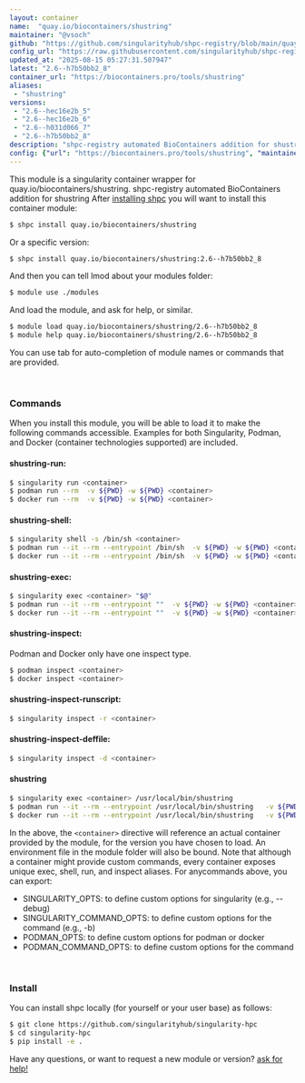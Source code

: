 ```yaml
---
layout: container
name:  "quay.io/biocontainers/shustring"
maintainer: "@vsoch"
github: "https://github.com/singularityhub/shpc-registry/blob/main/quay.io/biocontainers/shustring/container.yaml"
config_url: "https://raw.githubusercontent.com/singularityhub/shpc-registry/main/quay.io/biocontainers/shustring/container.yaml"
updated_at: "2025-08-15 05:27:31.507947"
latest: "2.6--h7b50bb2_8"
container_url: "https://biocontainers.pro/tools/shustring"
aliases:
 - "shustring"
versions:
 - "2.6--hec16e2b_5"
 - "2.6--hec16e2b_6"
 - "2.6--h031d066_7"
 - "2.6--h7b50bb2_8"
description: "shpc-registry automated BioContainers addition for shustring"
config: {"url": "https://biocontainers.pro/tools/shustring", "maintainer": "@vsoch", "description": "shpc-registry automated BioContainers addition for shustring", "latest": {"2.6--h7b50bb2_8": "sha256:91ca8a696e100e7c2efc498f6137afb7194a22c35a235444981a94bda4be2cae"}, "tags": {"2.6--hec16e2b_5": "sha256:e7ac14742b0c999542c858d465f40174b88de495888160ba9181e5feae92503a", "2.6--hec16e2b_6": "sha256:65c8036455f97c684fd7c8d6414f5c204340b1ff1ee471ef386cd3b19cd7c210", "2.6--h031d066_7": "sha256:691800dbb1d7d3f5f24f6798cc0518725ba847a268719ce0373912ea70e82ed3", "2.6--h7b50bb2_8": "sha256:91ca8a696e100e7c2efc498f6137afb7194a22c35a235444981a94bda4be2cae"}, "docker": "quay.io/biocontainers/shustring", "aliases": {"shustring": "/usr/local/bin/shustring"}}
---
```


This module is a singularity container wrapper for quay.io/biocontainers/shustring.
shpc-registry automated BioContainers addition for shustring
After [installing shpc](#install) you will want to install this container module:


```bash
$ shpc install quay.io/biocontainers/shustring
```

Or a specific version:

```bash
$ shpc install quay.io/biocontainers/shustring:2.6--h7b50bb2_8
```

And then you can tell lmod about your modules folder:

```bash
$ module use ./modules
```

And load the module, and ask for help, or similar.

```bash
$ module load quay.io/biocontainers/shustring/2.6--h7b50bb2_8
$ module help quay.io/biocontainers/shustring/2.6--h7b50bb2_8
```

You can use tab for auto-completion of module names or commands that are provided.

<br>

### Commands

When you install this module, you will be able to load it to make the following commands accessible.
Examples for both Singularity, Podman, and Docker (container technologies supported) are included.

#### shustring-run:

```bash
$ singularity run <container>
$ podman run --rm  -v ${PWD} -w ${PWD} <container>
$ docker run --rm  -v ${PWD} -w ${PWD} <container>
```

#### shustring-shell:

```bash
$ singularity shell -s /bin/sh <container>
$ podman run --it --rm --entrypoint /bin/sh  -v ${PWD} -w ${PWD} <container>
$ docker run --it --rm --entrypoint /bin/sh  -v ${PWD} -w ${PWD} <container>
```

#### shustring-exec:

```bash
$ singularity exec <container> "$@"
$ podman run --it --rm --entrypoint ""  -v ${PWD} -w ${PWD} <container> "$@"
$ docker run --it --rm --entrypoint ""  -v ${PWD} -w ${PWD} <container> "$@"
```

#### shustring-inspect:

Podman and Docker only have one inspect type.

```bash
$ podman inspect <container>
$ docker inspect <container>
```

#### shustring-inspect-runscript:

```bash
$ singularity inspect -r <container>
```

#### shustring-inspect-deffile:

```bash
$ singularity inspect -d <container>
```


#### shustring

```bash
$ singularity exec <container> /usr/local/bin/shustring
$ podman run --it --rm --entrypoint /usr/local/bin/shustring   -v ${PWD} -w ${PWD} <container> -c " $@"
$ docker run --it --rm --entrypoint /usr/local/bin/shustring   -v ${PWD} -w ${PWD} <container> -c " $@"
```



In the above, the `<container>` directive will reference an actual container provided
by the module, for the version you have chosen to load. An environment file in the
module folder will also be bound. Note that although a container
might provide custom commands, every container exposes unique exec, shell, run, and
inspect aliases. For anycommands above, you can export:

 - SINGULARITY_OPTS: to define custom options for singularity (e.g., --debug)
 - SINGULARITY_COMMAND_OPTS: to define custom options for the command (e.g., -b)
 - PODMAN_OPTS: to define custom options for podman or docker
 - PODMAN_COMMAND_OPTS: to define custom options for the command

<br>

### Install

You can install shpc locally (for yourself or your user base) as follows:

```bash
$ git clone https://github.com/singularityhub/singularity-hpc
$ cd singularity-hpc
$ pip install -e .
```

Have any questions, or want to request a new module or version? [ask for help!](https://github.com/singularityhub/singularity-hpc/issues)